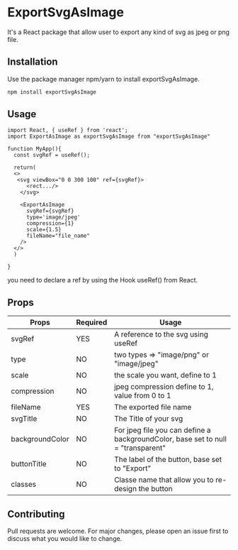 # ExportSvgAsImage

It's a React package that allow user to export any kind of svg as jpeg or png file.

## Installation

Use the package manager npm/yarn to install exportSvgAsImage.

```bash
npm install exportSvgAsImage
```

## Usage

```jasvascript
import React, { useRef } from 'react';
import ExportAsImage as exportSvgAsImage from "exportSvgAsImage"

function MyApp(){
  const svgRef = useRef();
  
  return(
  <>
   <svg viewBox="0 0 300 100" ref={svgRef}>
      <rect.../>
    </svg>
  
    <ExportAsImage 
      svgRef={svgRef}
      type='image/jpeg'
      compression={1}
      scale={1.5}
      fileName="file_name"
    />
  </>
  )
 
}

```
you need to declare a ref by using the Hook useRef() from React.

## Props
| Props  | Required | Usage |
| ------------- | ------------- | ------------- |
| svgRef  | YES | A reference to the svg using useRef  |
| type  | NO | two types => "image/png" or "image/jpeg"  |
| scale  | NO | the scale you want, define to 1  |
| compression  | NO | jpeg compression define to 1, value from 0 to 1  |
| fileName  | YES | The exported file name  |
| svgTitle  | NO | The Title of your svg  |
| backgroundColor  | NO | For jpeg file you can define a backgroundColor, base set to null = "transparent"  |
| buttonTitle  | NO | The label of the button, base set to "Export"  |
| classes  | NO | Classe name that allow you to re-design the button  |

## Contributing
Pull requests are welcome. For major changes, please open an issue first to discuss what you would like to change.


